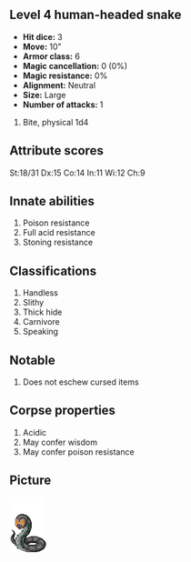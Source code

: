 ## Level 4 human-headed snake
- **Hit dice:** 3
- **Move:** 10"
- **Armor class:** 6
- **Magic cancellation:** 0 (0%)
- **Magic resistance:** 0%
- **Alignment:** Neutral
- **Size:** Large
- **Number of attacks:** 1
1. Bite, physical 1d4
## Attribute scores
St:18/31 Dx:15 Co:14 In:11 Wi:12 Ch:9
## Innate abilities
1. Poison resistance
2. Full acid resistance
3. Stoning resistance
## Classifications
1. Handless
2. Slithy
3. Thick hide
4. Carnivore
5. Speaking
## Notable
1. Does not eschew cursed items
## Corpse properties
1. Acidic
2. May confer wisdom
3. May confer poison resistance
## Picture
![Black naga hatchling](https://github.com/hyvanmielenpelit/GnollHackTileSet/blob/main/Monsters/black_naga_hatchling/black_naga_hatchling.png)
